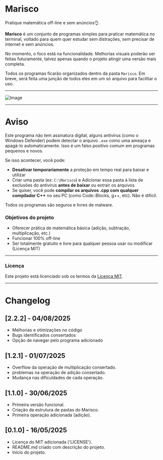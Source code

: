 # Marisco

Pratique matemática off-line e sem anúncios👌.

**Marisco** é um conjunto de programas simples para praticar matemática no terminal, voltado para quem quer estudar sem distrações, sem precisar de internet e sem anúncios.

No momento, o foco está na funcionalidade. Melhorias visuais poderão ser feitas futuramente, talvez apenas quando o projeto atingir uma versão mais completa.

Todos os programas ficarão organizados dentro da pasta `Marisco`. Em breve, será feita uma junção de todos eles em um só arquivo para facilitar o uso.
___
![Image](https://github.com/user-attachments/assets/d8775432-a3dc-4a7a-8760-0f022b54eaa7)
___

# Aviso

Este programa não tem assinatura digital, alguns antivírus (como o Windows Defender) podem detectar o arquivo `.exe` como uma ameaça e apagá-lo automaticamente.
Isso é um falso positivo comum em programas pequenos e novos.

Se isso acontecer, você pode:

- **Desativar temporariamente** a proteção em tempo real para baixar e utilizar
- Criar uma pasta (ex: `C:\Marisco`) e Adicionar essa pasta à lista de exclusões do antivírus **antes de baixar** ou extrair os arquivos
- Se quiser, você pode **compilar os arquivos .cpp com qualquer compilador C++** no seu PC (como Code::Blocks, g++, etc). Não é difícil.

Todos os programas são seguros e livres de malware.

### Objetivos do projeto

- Oferecer prática de matemática básica (adição, subtração, multiplicação, etc.)
- Funcionar 100% off-line
- Ser totalmente gratuito e livre para qualquer pessoa usar ou modificar (Licença MIT)

___

### Licença
Este projeto está licenciado sob os termos da [Licença MIT](LICENSE).

___

# Changelog

## [2.2.2] - 04/08/2025
- Melhorias e otimizações no código
- Bugs identificados consertados
- Opção de navegar pelo programa adicionado


## [1.2.1] - 01/07/2025
- Overflow da operação de multiplicação consertado.
- problemas na operação de adição consertado.
- Mudança nas dificuldades de cada operação.


## [1.1.0] - 30/06/2025
- Primeira versão funcional.
- Criação da estrutura de pastas do Marisco.
- Primeira operação adicionada (adição).

## [0.1.0] - 16/05/2025
- Licença do MIT adicionada ('LICENSE').
- README.md criado com descrição do projeto.
- Início do projeto.

